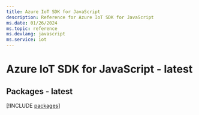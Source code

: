 ```yaml
---
title: Azure IoT SDK for JavaScript
description: Reference for Azure IoT SDK for JavaScript
ms.date: 01/26/2024
ms.topic: reference
ms.devlang: javascript
ms.service: iot
---
```

# Azure IoT SDK for JavaScript - latest
## Packages - latest
[!INCLUDE [packages](iot-index.md)]